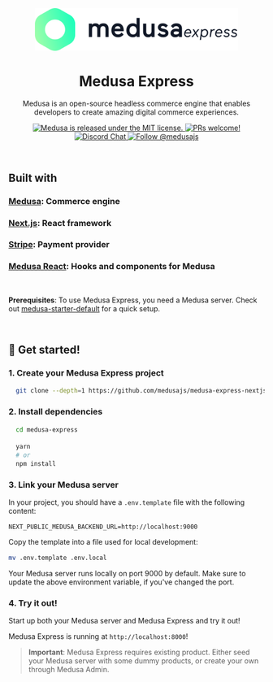 <p align="center">
  <a href="https://medusajs.com/">
    <img alt="Medusa" src="./public/medusa-svg.svg" width="400" />
  </a>
</p>
<h1 align="center">
  Medusa Express
</h1>
<p align="center">
Medusa is an open-source headless commerce engine that enables developers to create amazing digital commerce experiences.
</p>
<p align="center">
  <a href="https://github.com/medusajs/medusa/blob/master/LICENSE">
    <img src="https://img.shields.io/badge/license-MIT-blue.svg" alt="Medusa is released under the MIT license." />
  </a>
  <a href="https://github.com/medusajs/medusa/blob/master/CONTRIBUTING.md">
    <img src="https://img.shields.io/badge/PRs-welcome-brightgreen.svg?style=flat" alt="PRs welcome!" />
  </a>
  <a href="https://discord.gg/xpCwq3Kfn8">
    <img src="https://img.shields.io/badge/chat-on%20discord-7289DA.svg" alt="Discord Chat" />
  </a>
  <a href="https://twitter.com/intent/follow?screen_name=medusajs">
    <img src="https://img.shields.io/twitter/follow/medusajs.svg?label=Follow%20@medusajs" alt="Follow @medusajs" />
  </a>
</p>

<br/>

## Built with
### [Medusa](https://www.medusajs.com): Commerce engine
### [Next.js](https://nextjs.org/): React framework
### [Stripe](https://stripe.com/en-gb-dk): Payment provider
### [Medusa React](https://github.com/medusajs/medusa/tree/master/packages/medusa-react): Hooks and components for Medusa

<br/>

**Prerequisites**: To use Medusa Express, you need a Medusa server. Check out [medusa-starter-default](https://github.com/medusajs/medusa-starter-default) for a quick setup.

<br/>

## 🚀 Get started!

### 1. Create your Medusa Express project

```zsh  
  git clone --depth=1 https://github.com/medusajs/medusa-express-nextjs medusa-express
```

### 2. Install dependencies

```zsh
  cd medusa-express
  
  yarn
  # or
  npm install
```

### 3. Link your Medusa server

In your project, you should have a `.env.template` file with the following content:

```shell
NEXT_PUBLIC_MEDUSA_BACKEND_URL=http://localhost:9000
```

Copy the template into a file used for local development:
```zsh
mv .env.template .env.local
```

Your Medusa server runs locally on port 9000 by default. Make sure to update the above environment variable, if you've changed the port.

### 4. Try it out!

Start up both your Medusa server and Medusa Express and try it out!

Medusa Express is running at `http://localhost:8000`!

> **Important**: Medusa Express requires existing product. Either seed your Medusa server with some dummy products, or create your own through Medusa Admin.
